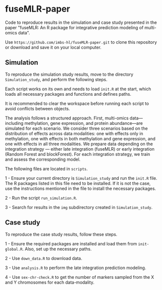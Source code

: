 # fuseMLR-paper

Code to reproduce results in the simulation and case study presented in the paper "fuseMLR: An R package for integrative prediction modeling of multi-omics data".

Use `https://github.com/imbs-hl/fuseMLR-paper.git` to clone this repository or download and save it on your local computer.

## Simulation

To reproduce the simulation study results, move to the directory `Simulation_study`, and perform the following steps.

Each script works on its own and needs to load `init.R` at the start, which
loads all necessary packages and functions and defines paths.

It is recommended to clear the workspace before running each script to avoid 
conflicts between objects.

The analysis follows a structured approach. First, multi-omics data—including methylation, gene expression, and protein abundance—are simulated for each scenario. We consider three scenarios based on the distribution of effects across data modalities: one with effects only in methylation, one with effects in both methylation and gene expression, and one with effects in all three modalities. We prepare data depending on the integration strategy — either late integration (fuseMLR) or early integration (Random Forest and blockForest). For each integration strategy, we train and assess the corresponding model.

The following files are located in `scripts`.

1 - Ensure your current directory is `Simulation_study` and run the `init.R` file. The R packages listed in this file need to be installed. If it is not the case, use the instructions mentioned in the file to install the necessary packages. 

2 - Run the script `run_simulation.R`.

3 - Search for results in the `img` subdirectory created in `Simulation_study`.


## Case study
To reproduce the case study results, follow these steps.

1 - Ensure the required packages are installed and load them from `init-global.R`. Also, set up the necessary paths.

2 - Use `down_data.R` to download data.

3 - Use `analysis.R` to perform the late integration prediction modeling.

4 - Use `sex-chr-check.R` to get the number of markers sampled from the X and Y chromosomes for each data-modality.

